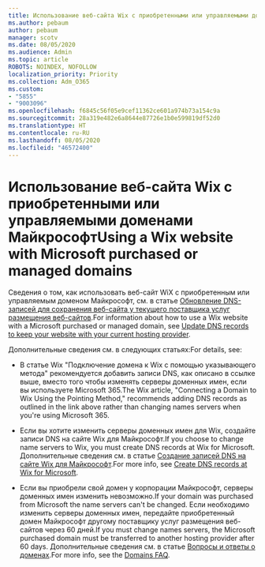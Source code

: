 ```yaml
---
title: Использование веб-сайта Wix с приобретенными или управляемыми доменами Майкрософт
ms.author: pebaum
author: pebaum
manager: scotv
ms.date: 08/05/2020
ms.audience: Admin
ms.topic: article
ROBOTS: NOINDEX, NOFOLLOW
localization_priority: Priority
ms.collection: Adm_O365
ms.custom:
- "5855"
- "9003096"
ms.openlocfilehash: f6845c56f05e9cef11362ce601a974b73a154c9a
ms.sourcegitcommit: 28a319e482e6a8644e87726e1b0e599819df52d0
ms.translationtype: HT
ms.contentlocale: ru-RU
ms.lasthandoff: 08/05/2020
ms.locfileid: "46572400"
---
```

# <a name="using-a-wix-website-with-microsoft-purchased-or-managed-domains"></a><span data-ttu-id="74029-102">Использование веб-сайта Wix с приобретенными или управляемыми доменами Майкрософт</span><span class="sxs-lookup"><span data-stu-id="74029-102">Using a Wix website with Microsoft purchased or managed domains</span></span>

<span data-ttu-id="74029-103">Сведения о том, как использовать веб-сайт WiX с приобретенным или управляемым доменом Майкрософт, см. в статье [Обновление DNS-записей для сохранения веб-сайта у текущего поставщика услуг размещения веб-сайтов](https://docs.microsoft.com/microsoft-365/admin/dns/update-dns-records-to-retain-current-hosting-provider).</span><span class="sxs-lookup"><span data-stu-id="74029-103">For information about how to use a Wix website with a Microsoft purchased or managed domain, see [Update DNS records to keep your website with your current hosting provider](https://docs.microsoft.com/microsoft-365/admin/dns/update-dns-records-to-retain-current-hosting-provider).</span></span>

<span data-ttu-id="74029-104">Дополнительные сведения см. в следующих статьях:</span><span class="sxs-lookup"><span data-stu-id="74029-104">For details, see:</span></span> 

- <span data-ttu-id="74029-105">В статье Wix "Подключение домена к Wix с помощью указывающего метода" рекомендуется добавить записи DNS, как описано в ссылке выше, вместо того чтобы изменять серверы доменных имен, если вы используете Microsoft 365.</span><span class="sxs-lookup"><span data-stu-id="74029-105">The Wix article, "Connecting a Domain to Wix Using the Pointing Method," recommends adding DNS records as outlined in the link above rather than changing names servers when you're using Microsoft 365.</span></span>

- <span data-ttu-id="74029-106">Если вы хотите изменить серверы доменных имен для Wix, создайте записи DNS на сайте Wix для Майкрософт.</span><span class="sxs-lookup"><span data-stu-id="74029-106">If you choose to change name servers to Wix, you must create DNS records at Wix for Microsoft.</span></span> <span data-ttu-id="74029-107">Дополнительные сведения см. в статье [Создание записей DNS на сайте Wix для Майкрософт](https://docs.microsoft.com/microsoft-365/admin/dns/create-dns-records-at-wix).</span><span class="sxs-lookup"><span data-stu-id="74029-107">For more info, see [Create DNS records at Wix for Microsoft](https://docs.microsoft.com/microsoft-365/admin/dns/create-dns-records-at-wix).</span></span>

- <span data-ttu-id="74029-108">Если вы приобрели свой домен у корпорации Майкрософт, серверы доменных имен изменить невозможно.</span><span class="sxs-lookup"><span data-stu-id="74029-108">If your domain was purchased from Microsoft the name servers can't be changed.</span></span> <span data-ttu-id="74029-109">Если необходимо изменить серверы доменных имен, передайте приобретенный домен Майкрософт другому поставщику услуг размещения веб-сайтов через 60 дней.</span><span class="sxs-lookup"><span data-stu-id="74029-109">If you must change names servers, the Microsoft purchased domain must be transferred to another hosting provider after 60 days.</span></span> <span data-ttu-id="74029-110">Дополнительные сведения см. в статье [Вопросы и ответы о доменах](https://docs.microsoft.com/microsoft-365/admin/setup/domains-faq#can-i-transfer-a-domain-i-purchased-from-microsoft-to-another-provider).</span><span class="sxs-lookup"><span data-stu-id="74029-110">For more info, see the [Domains FAQ](https://docs.microsoft.com/microsoft-365/admin/setup/domains-faq#can-i-transfer-a-domain-i-purchased-from-microsoft-to-another-provider).</span></span>